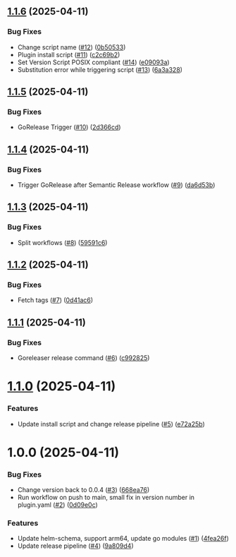 ## [1.1.6](https://github.com/dc-tec/helm-schema-gen/compare/v1.1.5...v1.1.6) (2025-04-11)


### Bug Fixes

* Change script name ([#12](https://github.com/dc-tec/helm-schema-gen/issues/12)) ([0b50533](https://github.com/dc-tec/helm-schema-gen/commit/0b50533e9333201afe7ae8c71b487abf9017eb5f))
* Plugin install script ([#11](https://github.com/dc-tec/helm-schema-gen/issues/11)) ([c2c69b2](https://github.com/dc-tec/helm-schema-gen/commit/c2c69b2d1fa6dbcada183841950999acb96c165c))
* Set Version Script POSIX compliant ([#14](https://github.com/dc-tec/helm-schema-gen/issues/14)) ([e09093a](https://github.com/dc-tec/helm-schema-gen/commit/e09093a2a2c5f7f90d283a0836bb1fc9ae57ffe4))
* Substitution error while triggering script ([#13](https://github.com/dc-tec/helm-schema-gen/issues/13)) ([6a3a328](https://github.com/dc-tec/helm-schema-gen/commit/6a3a3282f7fe3a1f0a6cb0ef20475aee7b7dbd9c))

## [1.1.5](https://github.com/dc-tec/helm-schema-gen/compare/v1.1.4...v1.1.5) (2025-04-11)


### Bug Fixes

* GoRelease Trigger ([#10](https://github.com/dc-tec/helm-schema-gen/issues/10)) ([2d366cd](https://github.com/dc-tec/helm-schema-gen/commit/2d366cd54da315b39a4d36f3a6edab523bdd65da))

## [1.1.4](https://github.com/dc-tec/helm-schema-gen/compare/v1.1.3...v1.1.4) (2025-04-11)


### Bug Fixes

* Trigger GoRelease after Semantic Release workflow ([#9](https://github.com/dc-tec/helm-schema-gen/issues/9)) ([da6d53b](https://github.com/dc-tec/helm-schema-gen/commit/da6d53bf25bd5e3550e9b7c0162ac3898d93f66e))

## [1.1.3](https://github.com/dc-tec/helm-schema-gen/compare/v1.1.2...v1.1.3) (2025-04-11)


### Bug Fixes

* Split workflows ([#8](https://github.com/dc-tec/helm-schema-gen/issues/8)) ([59591c6](https://github.com/dc-tec/helm-schema-gen/commit/59591c6f578b99ae46aaf20bff9a99c9ccca3f71))

## [1.1.2](https://github.com/dc-tec/helm-schema-gen/compare/v1.1.1...v1.1.2) (2025-04-11)


### Bug Fixes

* Fetch tags ([#7](https://github.com/dc-tec/helm-schema-gen/issues/7)) ([0d41ac6](https://github.com/dc-tec/helm-schema-gen/commit/0d41ac6cf1f69cda7f70ca07cd5d20e82abe4b71))

## [1.1.1](https://github.com/dc-tec/helm-schema-gen/compare/v1.1.0...v1.1.1) (2025-04-11)


### Bug Fixes

* Goreleaser release command ([#6](https://github.com/dc-tec/helm-schema-gen/issues/6)) ([c992825](https://github.com/dc-tec/helm-schema-gen/commit/c992825fc15796b0be77899a3cc3aa0d180efd9e))

# [1.1.0](https://github.com/dc-tec/helm-schema-gen/compare/v1.0.0...v1.1.0) (2025-04-11)


### Features

* Update install script and change release pipeline ([#5](https://github.com/dc-tec/helm-schema-gen/issues/5)) ([e72a25b](https://github.com/dc-tec/helm-schema-gen/commit/e72a25b61bce12719e7f65ea0f828b673fa8d901))

# 1.0.0 (2025-04-11)


### Bug Fixes

* Change version back to 0.0.4 ([#3](https://github.com/dc-tec/helm-schema-gen/issues/3)) ([668ea76](https://github.com/dc-tec/helm-schema-gen/commit/668ea7649ffb50a6116a634366d98202805b2540))
* Run workflow on push to main, small fix in version number in plugin.yaml ([#2](https://github.com/dc-tec/helm-schema-gen/issues/2)) ([0d09e0c](https://github.com/dc-tec/helm-schema-gen/commit/0d09e0c881ea57e513b8a6ceb4a8ef82f53690d9))


### Features

* Update helm-schema, support arm64, update go modules ([#1](https://github.com/dc-tec/helm-schema-gen/issues/1)) ([4fea26f](https://github.com/dc-tec/helm-schema-gen/commit/4fea26f86cb665cf6beb980139ca8c5f5f19db6b))
* Update release pipeline ([#4](https://github.com/dc-tec/helm-schema-gen/issues/4)) ([9a809d4](https://github.com/dc-tec/helm-schema-gen/commit/9a809d41e4fbebcea51c97ca0bbfc0eb3e496b62))
